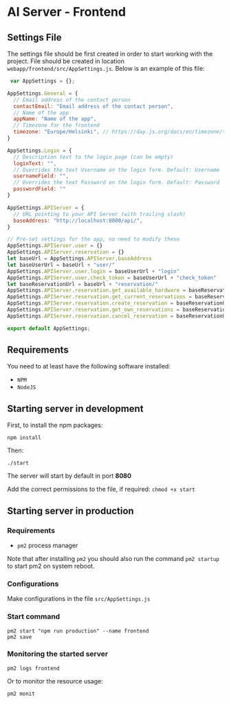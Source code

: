 # AI Server - Frontend

## Settings File

The settings file should be first created in order to start working with the project. File should be created in location ``webapp/frontend/src/AppSettings.js``. Below is an example of this file:

```javascript
 var AppSettings = {};

AppSettings.General = {
  // Email address of the contact person
  contactEmail: "Email address of the contact person",
  // Name of the app
  appName: "Name of the app",
  // Timezone for the frontend
  timezone: "Europe/Helsinki", // https://day.js.org/docs/en/timezone/timezone
}

AppSettings.Login = {
  // Description text to the login page (can be empty)
  loginText: "",
  // Overrides the text Username on the login form. Default: Username
  usernameField: "",
  // Overrides the text Password on the login form. Default: Password
  passwordField: ""
}

AppSettings.APIServer = {
  // URL pointing to your API Server (with trailing slash)
  baseAddress: "http://localhost:8000/api/",
}

// Pre-set settings for the app, no need to modify these
AppSettings.APIServer.user = {}
AppSettings.APIServer.reservation = {}
let baseUrl = AppSettings.APIServer.baseAddress
let baseUserUrl = baseUrl + "user/"
AppSettings.APIServer.user.login = baseUserUrl + "login"
AppSettings.APIServer.user.check_token = baseUserUrl + "check_token"
let baseReservationUrl = baseUrl + "reservation/"
AppSettings.APIServer.reservation.get_available_hardware = baseReservationUrl + "get_available_hardware"
AppSettings.APIServer.reservation.get_current_reservations = baseReservationUrl + "get_current_reservations"
AppSettings.APIServer.reservation.create_reservation = baseReservationUrl + "create_reservation"
AppSettings.APIServer.reservation.get_own_reservations = baseReservationUrl + "get_own_reservations"
AppSettings.APIServer.reservation.cancel_reservation = baseReservationUrl + "cancel_reservation"

export default AppSettings;
```

## Requirements

You need to at least have the following software installed:

- ``NPM``
- ``NodeJS``

## Starting server in development

First, to install the npm packages:
```
npm install
```

Then:
```
./start
```

The server will start by default in port **8080**

Add the correct permissions to the file, if required: `chmod +x start`

## Starting server in production

### Requirements

- ``pm2`` process manager

Note that after installing ``pm2`` you should also run the command ``pm2 startup`` to start pm2 on system reboot.

### Configurations

Make configurations in the file `src/AppSettings.js`

### Start command

```
pm2 start "npm run production" --name frontend
pm2 save
```

### Monitoring the started server

```
pm2 logs frontend
```

Or to monitor the resource usage:

```
pm2 monit
```
